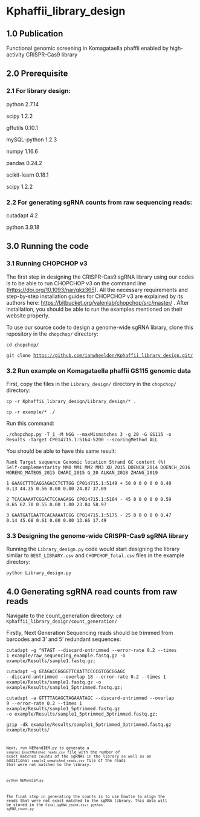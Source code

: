 <h1>Kphaffii_library_design</h1>

<h2>1.0 Publication</h2>

Functional genomic screening in Komagataella phaffii enabled by high-activity CRISPR-Cas9 library

<h2>2.0 Prerequisite</h2>

<h3>2.1 For library design:</h3>

python 2.7.14

scipy 1.2.2

gffutils 0.10.1

mySQL-python 1.2.3

numpy 1.16.6

pandas 0.24.2

scikit-learn 0.18.1

scipy 1.2.2


<h3>2.2 For generating sgRNA counts from raw sequencing reads:</h3>

cutadapt 4.2

python 3.9.18


<h2>3.0 Running the code</h2>

<h3>3.1 Running CHOPCHOP v3</h3>

The first step in designing the CRISPR-Cas9 sgRNA library using our codes is to be able to run CHOPCHOP v3 on the command line (https://doi.org/10.1093/nar/gkz365). All the necessary requirements and step-by-step installation guides for CHOPCHOP v3 are explained by its authors here: https://bitbucket.org/valenlab/chopchop/src/master/ . After installation, you should be able to run the examples mentioned on their website properly.

To use our source code to design a genome-wide sgRNA library, clone this repository in the <code>chopchop/</code> directory: 

<code>cd chopchop/</code>

<code>git clone https://github.com/ianwheeldon/Kphaffii_library_design.git/</code>


<h3>3.2 Run example on Komagataella phaffii GS115 genomic data</h3>

First, copy the files in the <code>Library_design/</code> directory in the <code>chopchop/</code> directory:  

<code>cp -r Kphaffii_library_design/Library_design/* .</code>

<code>cp -r example/* ./</code>

Run this command:

<code>./chopchop.py -T 1 -M NGG --maxMismatches 3 -g 20 -G GS115 -o Results -Target CP014715.1:5164-5200 --scoringMethod ALL</code>

You should be able to have this same result:

<code>Rank   Target sequence Genomic location        Strand  GC content (%)  Self-complementarity    MM0     MM1     MM2     MM3     XU_2015 DOENCH_2014     DOENCH_2016     MORENO_MATEOS_2015        CHARI_2015      G_20    ALKAN_2018      ZHANG_2019</code>

<code>1       GAAGCTTTCAGGAGACCTCTTGG CP014715.1:5149 +       50      0       0       0       0       0       0.40    0.13    44.35   0.56    0.00    0.00    24.87   37.09</code>

<code>2       TCACAAAATCGGACTCCAAGAGG CP014715.1:5164 -       45      0       0       0       0       0       0.59    0.65    62.70   0.55    0.00    1.00    23.84   58.97</code>

<code>3       GAATGATGAATTCACAAAATCGG CP014715.1:5175 -       25      0       0       0       0       0       0.47    0.14    45.68   0.61    0.00    0.00    13.66   17.49</code>


<h3>3.3 Designing the genome-wide CRISPR-Cas9 sgRNA library</h3>

Running the <code>Library_design.py</code> code would start designing the library similar to <code>BEST_LIBRARY.csv</code> and <code>CHOPCHOP_Total.csv</code> files in the example directory:

<code>python Library_design.py</code>


<h2>4.0 Generating sgRNA read counts from raw reads</h2>

Navigate to the count_generation directory: 
<code>cd Kphaffii_library_design/count_generation/</code>

Firstly, Next Generation Sequencing reads should be trimmed from barcodes and 3’ and 5’ redundant sequences:

<code>cutadapt -g ^NTAGT --discard-untrimmed --error-rate 0.2 --times 1 example/raw_sequencing_example.fastq.gz -o example/Results/sample1.fastq.gz;</code>

<code>cutadapt -g GTAGACCGGGGTTCAATTCCCCGTCGCGGAGC --discard-untrimmed --overlap 18 --error-rate 0.2 --times 1 example/Results/sample1.fastq.gz -o example/Results/sample1_5ptrimmed.fastq.gz;</code>

<code>cutadapt -a GTTTTAGAGCTAGAAATAGC  --discard-untrimmed --overlap 9 --error-rate 0.2 --times 1 example/Results/sample1_5ptrimmed.fastq.gz -o example/Results/sample1_5ptrimmed_3ptrimmed.fastq.gz;</code>

<code>gzip -dk example/Results/sample1_5ptrimmed_3ptrimmed.fastq.gz example/Results/<code>

Next, run NEMandIEM.py to generate a <code>sample1_ExactMatched_reads.csv</code> file with the number of exact matched counts of the sgRNAs in the library as well as an additional <code>sample1_unmatched_reads.csv</code> file of the reads that were not matched to the library.

<code>python NEMandIEM.py</code>

The final step in generating the counts is to use Bowtie to align the reads that were not exact matched to the sgRNA library. This data will be stored in the <code>Final_sgRNA_count.csv</code>:
<code>python sgRNA_count.py</code>


